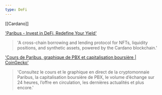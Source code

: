 ```yaml
---
type: DeFi
---
```

[[Cardano]]

['Paribus - Invest in DeFi, Redefine Your Yield']('https://paribus.io')
> 'A cross-chain borrowing and lending protocol for NFTs, liquidity positions, and synthetic assets, powered by the Cardano blockchain.'

['Cours de Paribus, graphique de PBX et capitalisation boursière | CoinGecko']('https://www.coingecko.com/fr/pi%C3%A8ces/paribus')
> 'Consultez le cours et le graphique en direct de la cryptomonnaie Paribus, la capitalisation boursière de PBX, le volume d’échange sur 24 heures, l’offre en circulation, les dernières actualités et plus encore.'
